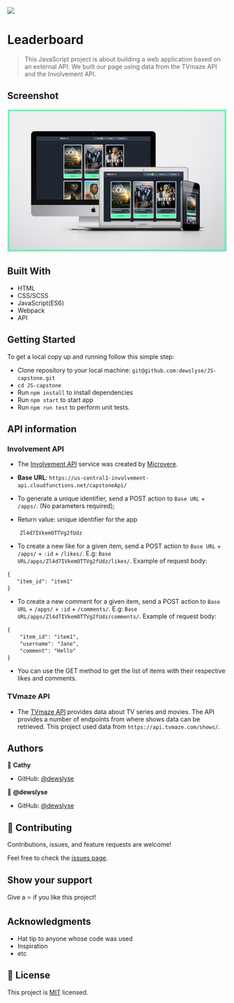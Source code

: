 ![](https://img.shields.io/badge/Microverse-blueviolet)

# Leaderboard

> This JavaScript project is about building a web application based on an external API. We built our page using data from the TVmaze API and the Involvement API.

## Screenshot

<img src="./screenshot.png">

## Built With

- HTML
- CSS/SCSS
- JavaScript(ES6)
- Webpack
- API

<!-- ## Live site 🚀

🔗 [Live Site Link](https://dewslyse.github.io/JS-capstone/) -->

## Getting Started

To get a local copy up and running follow this simple step:

- Clone repository to your local machine: `git@github.com:dewslyse/JS-capstone.git`
- `cd JS-capstone`
- Run `npm install` to install dependencies
- Run `npm start` to start app
- Run `npm run test` to perform unit tests.

## API information

### Involvement API

- The [Involvement API](https://www.notion.so/microverse/Involvement-API-869e60b5ad104603aa6db59e08150270) service was created by [Microvere](https://www.microverse.org/).

- **Base URL**: `https://us-central1-involvement-api.cloudfunctions.net/capstoneApi/`
- To generate a unique identifier, send a POST action to `Base URL` + `/apps/`. (No parameters required);

- Return value: unique identifier for the app
```
    Zl4d7IVkemOTTVg2fUdz
```

- To create a new like for a given item, send a POST action to `Base URL` + `/apps/` + `:id` + `/likes/`. E.g: `Base URL/apps/Zl4d7IVkemOTTVg2fUdz/likes/`. Example of request body:
```
{ 
   "item_id": "item1"
}
```

- To create a new comment for a given item, send a POST action to `Base URL` + `/apps/` + `:id` + `/comments/`. E.g: `Base URL/apps/Zl4d7IVkemOTTVg2fUdz/comments/`. Example of request body:
```
{
    "item_id": "item1",
    "username": "Jane",
    "comment": "Hello"
}
```
- You can use the GET method to get the list of items with their respective likes and comments.

### TVmaze API

- The [TVmaze API](https://www.tvmaze.com/api) provides data about TV series and movies. The API provides a number of endpoints from where shows data can be retrieved. This project used data from `https://api.tvmaze.com/shows/`.


## Authors

👤 **Cathy**

- GitHub: [@dewslyse](https://github.com/kemigabocatherine)

👤 **@dewslyse**

- GitHub: [@dewslyse](https://github.com/dewslyse)


## 🤝 Contributing

Contributions, issues, and feature requests are welcome!

Feel free to check the [issues page](../../issues/).

## Show your support

Give a ⭐️ if you like this project!

## Acknowledgments

- Hat tip to anyone whose code was used
- Inspiration
- etc

## 📝 License

This project is [MIT](./LICENSE) licensed.
